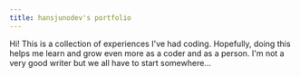 ```yaml
---
title: hansjunodev's portfolio
---
```

Hi! 
This is a collection of experiences I've had coding. 
Hopefully, doing this helps me learn and grow even more as a coder and as a person.
I'm not a very good writer but we all have to start somewhere...
